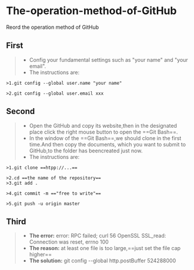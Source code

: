 # The-operation-method-of-GitHub
Reord the operation method of GitHub
## First
>- Config your fundamental settings such as "your name" and "your email".
>- The instructions are:

    >1.git config --global user.name "your name"
    
    >2.git config --global user.email xxx
## Second
>- Open the GitHub and copy its website,then in the designated place click the right mouse button to open the ==Git Bash==.
>- In the window of the ==Git Bash==,we should clone in the first time.And then copy the documents, which you want to submit to GitHub,to the folder has beencreated just now.
>- The instructions are:

    >1.git clone ==htpp://...==
    
    >2.cd ==the name of the repository==
    >3.git add .
    
    >4.git commit -m =="free to write"==
    
    >5.git push -u origin master
## Third
>- **The error:**
error: RPC failed; curl 56 OpenSSL SSL_read: Connection was reset, errno 100
>- **The reason:**
at least one file is too large,==just set the file cap higher==
>- **The solution:**
git config --global http.postBuffer  524288000
